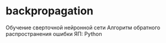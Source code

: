# backpropagation
Обучение сверточной нейронной сети
Алгоритм обратного распространения ошибки
ЯП: Python
